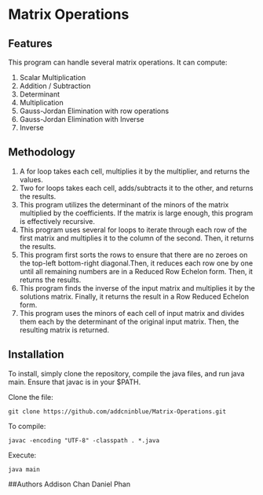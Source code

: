 # Matrix Operations

## Features
This program can handle several matrix operations.
It can compute:

1. Scalar Multiplication
2. Addition / Subtraction
3. Determinant
4. Multiplication
5. Gauss-Jordan Elimination with row operations
6. Gauss-Jordan Elimination with Inverse
7. Inverse

## Methodology
1. A for loop takes each cell, multiplies it by the multiplier, and returns the values.
2. Two for loops takes each cell, adds/subtracts it to the other, and returns the results.
3. This program utilizes the determinant of the minors of the matrix multiplied by the coefficients. If the matrix is large enough, this program is effectively recursive.
4. This program uses several for loops to iterate through each row of the first matrix and multiplies it to the column of the second. Then, it returns the results.
5. This program first sorts the rows to ensure that there are no zeroes on the top-left bottom-right diagonal.Then, it reduces each row one by one until all remaining numbers are in a Reduced Row Echelon form. Then, it returns the results.
6. This program finds the inverse of the input matrix and multiplies it by the solutions matrix. Finally, it returns the result in a Row Reduced Echelon form.
7. This program uses the minors of each cell of input matrix and divides them each by the determinant of the original input matrix. Then, the resulting matrix is returned.

## Installation
To install, simply clone the repository, compile the java files, and run java main.
Ensure that javac is in your $PATH.

Clone the file:
```
git clone https://github.com/addcninblue/Matrix-Operations.git
```
To compile:
```
javac -encoding "UTF-8" -classpath . *.java
```
Execute:
```
java main
```

##Authors
Addison Chan
Daniel Phan
